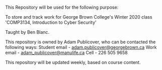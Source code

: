 This Repository will be used for the following purpose:

To store and track work for George Brown College's Winter 2020 class
 'COMP3134, Introduction to Cyber Security'

Taught by Ben Blanc.


This repository is owned by Adam Publicover, who can be contacted the following ways:
   Student email - adam.publicover@georgebrown.ca
   Work email    - adam_publicover@manulife.ca
   Cell          - 226 505 9658


This repository will be updated weekly, based on course content.

